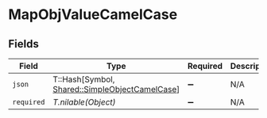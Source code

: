 # MapObjValueCamelCase


## Fields

| Field                                                                                          | Type                                                                                           | Required                                                                                       | Description                                                                                    |
| ---------------------------------------------------------------------------------------------- | ---------------------------------------------------------------------------------------------- | ---------------------------------------------------------------------------------------------- | ---------------------------------------------------------------------------------------------- |
| `json`                                                                                         | T::Hash[Symbol, [Shared::SimpleObjectCamelCase](../../models/shared/simpleobjectcamelcase.md)] | :heavy_minus_sign:                                                                             | N/A                                                                                            |
| `required`                                                                                     | *T.nilable(Object)*                                                                            | :heavy_minus_sign:                                                                             | N/A                                                                                            |